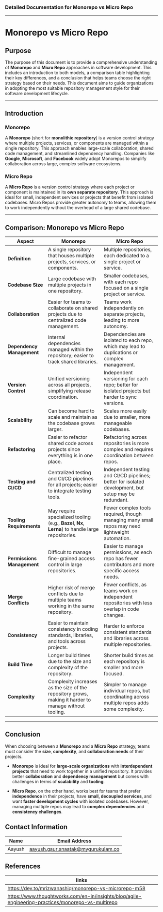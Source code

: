 ### Detailed Documentation for **Monorepo vs Micro Repo**

---

# **Monorepo vs Micro Repo**

## **Purpose**
The purpose of this document is to provide a comprehensive understanding of **Monorepo** and **Micro Repo** approaches in software development. This includes an introduction to both models, a comparison table highlighting their key differences, and a conclusion that helps teams choose the right strategy based on their needs. This document aims to guide organizations in adopting the most suitable repository management style for their software development lifecycle.

---



## **Introduction**

### **Monorepo**
A **Monorepo** (short for **monolithic repository**) is a version control strategy where multiple projects, services, or components are managed within a single repository. This approach enables large-scale collaboration, shared code management, and streamlined dependency handling. Companies like **Google**, **Microsoft**, and **Facebook** widely adopt Monorepos to simplify collaboration across large, complex software ecosystems.

### **Micro Repo**
A **Micro Repo** is a version control strategy where each project or component is maintained in its **own separate repository**. This approach is ideal for small, independent services or projects that benefit from isolated codebases. Micro Repos provide greater autonomy to teams, allowing them to work independently without the overhead of a large shared codebase.

---

## **Comparison: Monorepo vs Micro Repo**

| **Aspect**                  | **Monorepo**                                                                                             | **Micro Repo**                                                                                      |
|-----------------------------|----------------------------------------------------------------------------------------------------------|-----------------------------------------------------------------------------------------------------|
| **Definition**               | A single repository that houses multiple projects, services, or components.                             | Multiple repositories, each dedicated to a single project or service.                               |
| **Codebase Size**            | Large codebase with multiple projects in one repository.                                                 | Smaller codebases, with each repo focused on a single project or service.                           |
| **Collaboration**            | Easier for teams to collaborate on shared projects due to centralized code management.                   | Teams work independently on separate projects, leading to more autonomy.                            |
| **Dependency Management**    | Internal dependencies managed within the repository; easier to track shared libraries.                   | Dependencies are isolated to each repo, which may lead to duplications or complex management.        |
| **Version Control**          | Unified versioning across all projects, simplifying release coordination.                               | Independent versioning for each repo; better for isolated projects but harder to sync versions.      |
| **Scalability**              | Can become hard to scale and maintain as the codebase grows larger.                                      | Scales more easily due to smaller, more manageable codebases.                                        |
| **Refactoring**              | Easier to refactor shared code across projects since everything is in one place.                         | Refactoring across repositories is more complex and requires coordination between repos.             |
| **Testing and CI/CD**        | Centralized testing and CI/CD pipelines for all projects; easier to integrate testing tools.             | Independent testing and CI/CD pipelines; better for isolated development, but setup may be redundant.|
| **Tooling Requirements**     | May require specialized tooling (e.g., **Bazel**, **Nx**, **Lerna**) to handle large repositories.       | Fewer complex tools required, though managing many small repos may need lightweight automation.      |
| **Permissions Management**   | Difficult to manage fine-grained access control in large repositories.                                  | Easier to manage permissions, as each repo has fewer contributors and more specific access needs.    |
| **Merge Conflicts**          | Higher risk of merge conflicts due to multiple teams working in the same repository.                     | Fewer conflicts, as teams work on independent repositories with less overlap in code changes.        |
| **Consistency**              | Easier to maintain consistency in coding standards, libraries, and tools across projects.                | Harder to enforce consistent standards and libraries across multiple repositories.                   |
| **Build Time**               | Longer build times due to the size and complexity of the repository.                                     | Shorter build times as each repository is smaller and more focused.                                  |
| **Complexity**               | Complexity increases as the size of the repository grows, making it harder to manage without tooling.    | Simpler to manage individual repos, but coordinating across multiple repos adds some complexity.     |

---

## **Conclusion**
When choosing between a **Monorepo** and a **Micro Repo** strategy, teams must consider the **size**, **complexity**, and **collaboration needs** of their projects.

- **Monorepo** is ideal for **large-scale organizations** with **interdependent projects** that need to work together in a unified repository. It provides better **collaboration** and **dependency management** but comes with challenges in terms of **scalability** and **tooling**.
  
- **Micro Repo**, on the other hand, works best for teams that prefer **independence** in their projects, have **small, decoupled services**, and want **faster development cycles** with isolated codebases. However, managing multiple repos may lead to **complex dependencies** and **consistency challenges**.

## Contact Information 
|Name|Email Address|
|:---:|:---:|
|Aayush|aayush.gaur.snaatak@mygurukulam.co|

## References 
|links | 
|-------|
|https://dev.to/mrizwanashiq/monorepo-vs-microrepo-m58 |
|https://www.thoughtworks.com/en-in/insights/blog/agile-engineering-practices/monorepo-vs-multirepo|





